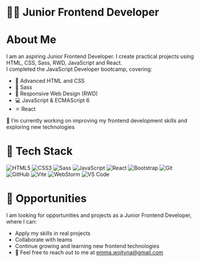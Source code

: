 # 👩‍💻 Junior Frontend Developer

# About Me
I am an aspiring Junior Frontend Developer. I create practical projects using HTML, CSS, Sass, RWD, JavaScript and React.  
I completed the JavaScript Developer bootcamp, covering:

- 📝 Advanced HTML and CSS
- 🎨 Sass 
- 📱 Responsive Web Design (RWD)
- 💻 JavaScript & ECMAScript 6
- ⚛️ React

🌱 I’m currently working on improving my frontend development skills and exploring new technologies

# 🚀 Tech Stack

![HTML5](https://img.shields.io/badge/HTML5-E34F26?style=for-the-badge&logo=html5&logoColor=white)
![CSS3](https://img.shields.io/badge/CSS3-1572B6?style=for-the-badge&logo=css3&logoColor=white)
![Sass](https://img.shields.io/badge/Sass-CC6699?style=for-the-badge&logo=sass&logoColor=white)
![JavaScript](https://img.shields.io/badge/JavaScript-F7DF1E?style=for-the-badge&logo=javascript&logoColor=black)
![React](https://img.shields.io/badge/React-20232A?style=for-the-badge&logo=react&logoColor=61DAFB)
![Bootstrap](https://img.shields.io/badge/Bootstrap-7952B3?style=for-the-badge&logo=bootstrap&logoColor=white)
![Git](https://img.shields.io/badge/Git-F05032?style=for-the-badge&logo=git&logoColor=white)
![GitHub](https://img.shields.io/badge/GitHub-181717?style=for-the-badge&logo=github&logoColor=white)
![Vite](https://img.shields.io/badge/Vite-646CFF?style=for-the-badge&logo=vite&logoColor=FFD62E)
![WebStorm](https://img.shields.io/badge/WebStorm-000000?style=for-the-badge&logo=webstorm&logoColor=white)
![VS Code](https://img.shields.io/badge/VS%20Code-0078D4?style=for-the-badge&logo=visualstudiocode&logoColor=white)

# 💼 Opportunities

I am looking for opportunities and projects as a Junior Frontend Developer, where I can:

- Apply my skills in real projects
- Collaborate with teams
- Continue growing and learning new frontend technologies
- 💬 Feel free to reach out to me at emma.wojtyna@gmail.com